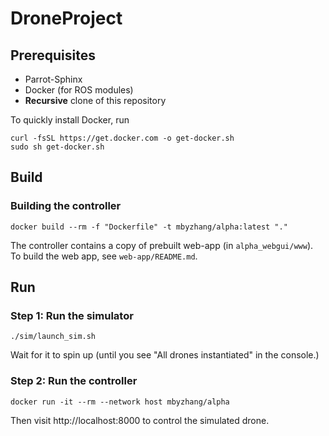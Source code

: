 # DroneProject

## Prerequisites

* Parrot-Sphinx
* Docker (for ROS modules)
* **Recursive** clone of this repository

To quickly install Docker, run

```
curl -fsSL https://get.docker.com -o get-docker.sh
sudo sh get-docker.sh
```

## Build

### Building the controller

```
docker build --rm -f "Dockerfile" -t mbyzhang/alpha:latest "."
```

The controller contains a copy of prebuilt web-app (in `alpha_webgui/www`). To build the web app, see `web-app/README.md`.

## Run

### Step 1: Run the simulator

```
./sim/launch_sim.sh
```

Wait for it to spin up (until you see "All drones instantiated" in the console.)

### Step 2: Run the controller

```
docker run -it --rm --network host mbyzhang/alpha
```

Then visit http://localhost:8000 to control the simulated drone.

